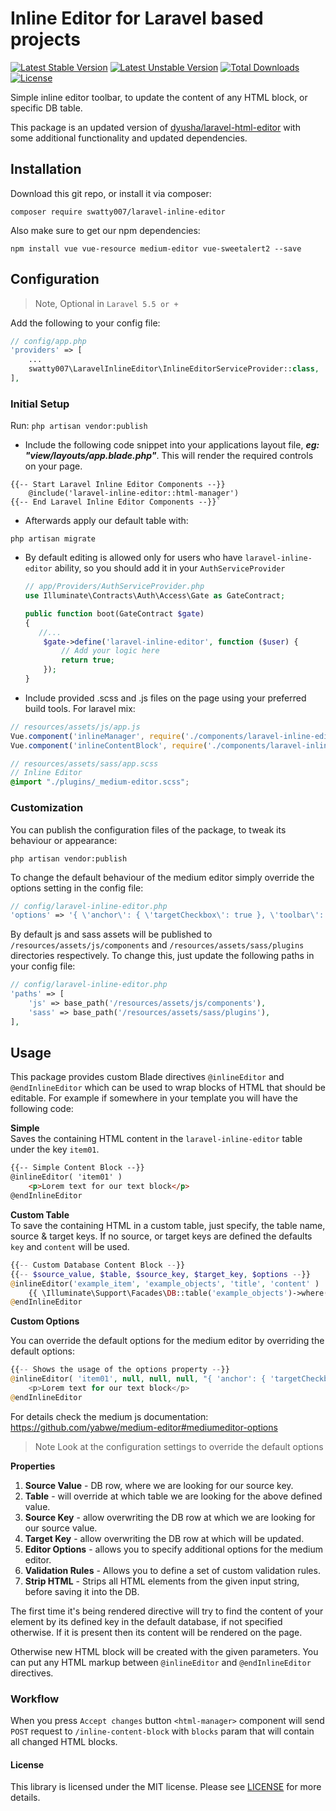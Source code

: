 Inline Editor for Laravel based projects
================
[![Latest Stable Version](https://poser.pugx.org/swatty007/laravel-inline-editor/v/stable)](https://packagist.org/packages/swatty007/laravel-inline-editor)
[![Latest Unstable Version](https://poser.pugx.org/swatty007/laravel-inline-editor/v/unstable)](https://packagist.org/packages/swatty007/laravel-inline-editor)
[![Total Downloads](https://poser.pugx.org/swatty007/laravel-inline-editor/downloads)](https://packagist.org/packages/swatty007/laravel-inline-editor)
[![License](https://poser.pugx.org/swatty007/laravel-inline-editor/license)](https://packagist.org/packages/swatty007/laravel-inline-editor)

Simple inline editor toolbar, to update the content of any HTML block, 
or specific DB table.

This package is an updated version of [dyusha/laravel-html-editor](https://github.com/dyusha/laravel-html-editor) 
with some additional functionality and updated dependencies.

## Installation

Download this git repo, or install it via composer:

`composer require swatty007/laravel-inline-editor`

Also make sure to get our npm dependencies:

`npm install vue vue-resource medium-editor vue-sweetalert2 --save`

## Configuration

> Note, Optional in `Laravel 5.5 or +`

Add the following to your config file:
```php
// config/app.php
'providers' => [
    ...
    swatty007\LaravelInlineEditor\InlineEditorServiceProvider::class,
],
```

### Initial Setup
Run:
`php artisan vendor:publish`

* Include the following code snippet into your applications layout file, ***eg: "view/layouts/app.blade.php"***. 
This will render the required controls on your page.
```blade
{{-- Start Laravel Inline Editor Components --}}
    @include('laravel-inline-editor::html-manager')
{{-- End Laravel Inline Editor Components --}}`
```

* Afterwards apply our default table with:

`php artisan migrate`

* By default editing is allowed only for users who have `laravel-inline-editor` ability, 
so you should add it in your `AuthServiceProvider`
    
    ```php
    // app/Providers/AuthServiceProvider.php
    use Illuminate\Contracts\Auth\Access\Gate as GateContract;
    
    public function boot(GateContract $gate)
    {
       //...
        $gate->define('laravel-inline-editor', function ($user) {
            // Add your logic here
            return true;
        });
    }
    ```

* Include provided .scss and .js files on the page using your preferred build tools. For laravel mix:
```js
// resources/assets/js/app.js
Vue.component('inlineManager', require('./components/laravel-inline-editor/manager'));
Vue.component('inlineContentBlock', require('./components/laravel-inline-editor/contentBlock.vue'));
```

```scss
// resources/assets/sass/app.scss
// Inline Editor
@import "./plugins/_medium-editor.scss";
```


### Customization

You can publish the configuration files of the package, to tweak its behaviour or appearance:

`php artisan vendor:publish`

To change the default behaviour of the medium editor simply override the options setting in the config file:
```php
// config/laravel-inline-editor.php
'options' => '{ \'anchor\': { \'targetCheckbox\': true }, \'toolbar\': { \'buttons\': [\'bold\', \'italic\', \'underline\'] } }',
```

By default js and sass assets will be published to `/resources/assets/js/components` and 
`/resources/assets/sass/plugins` directories respectively. 
To change this, just update the following paths in your config file:
```php
// config/laravel-inline-editor.php
'paths' => [
    'js' => base_path('/resources/assets/js/components'),
    'sass' => base_path('/resources/assets/sass/plugins'),
],
```


## Usage

This package provides custom Blade directives `@inlineEditor` and `@endInlineEditor` which can be used to wrap blocks of HTML that should be editable. 
For example if somewhere in your template you will have the following code:

**Simple**  
Saves the containing HTML content in the `laravel-inline-editor` table under the key `item01`.
```html
{{-- Simple Content Block --}}
@inlineEditor( 'item01' )
    <p>Lorem text for our text block</p>
@endInlineEditor
```

**Custom Table**    
To save the containing HTML in a custom table, just specify, the table name, source & target keys.
If no source, or target keys are defined the defaults `key` and `content` will be used.
```php
{{-- Custom Database Content Block --}}
{{-- $source_value, $table, $source_key, $target_key, $options --}}
@inlineEditor('example_item', 'example_objects', 'title', 'content' )
    {{ \Illuminate\Support\Facades\DB::table('example_objects')->where('title', 'example_item')->first() }}
@endInlineEditor
```


**Custom Options**

You can  override the default options for the medium editor by overriding the default options:
```php
{{-- Shows the usage of the options property --}}
@inlineEditor( 'item01', null, null, null, "{ 'anchor': { 'targetCheckbox': true }, 'toolbar': { 'buttons': ['bold', 'italic', 'underline'] } }" )
    <p>Lorem text for our text block</p>
@endInlineEditor
``` 
For details check the medium js documentation: https://github.com/yabwe/medium-editor#mediumeditor-options

> Note Look at the configuration settings to override the default options


**Properties**
1. **Source Value** - DB row, where we are looking for our source key.
2. **Table** - will override at which table we are looking for the above defined value.
3. **Source Key** - allow overwriting the DB row at which we are looking for our source value.
4. **Target Key** - allow overwriting the DB row at which will be updated.
5. **Editor Options** - allows you to specify additional options for the medium editor.
6. **Validation Rules** - Allows you to define a set of custom validation rules.
7. **Strip HTML** - Strips all HTML elements from the given input string, before saving it into the DB.

The first time it's being rendered directive will try to find the content of your element 
by its defined key in the default database, if not specified otherwise.
If it is present then its content will be rendered on the page. 

Otherwise new HTML block will be created with the given parameters. 
You can put any HTML markup between `@inlineEditor` and `@endInlineEditor` directives.


### Workflow

When you press `Accept changes` button `<html-manager>` component will send `POST` request to `/inline-content-block` with `blocks` param that will contain all changed HTML blocks.

#### License
This library is licensed under the MIT license. Please see [LICENSE](LICENSE.md) for more details.
